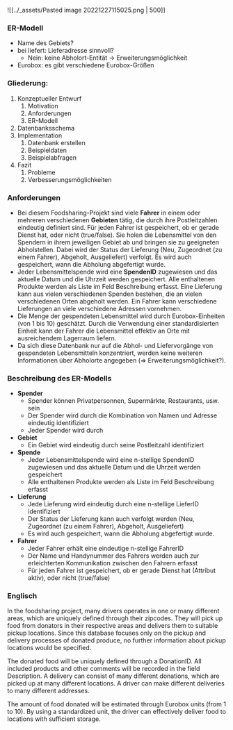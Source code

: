 ![[../_assets/Pasted image 20221227115025.png | 500]]

### ER-Modell
- Name des Gebiets?
- bei liefert: Lieferadresse sinnvoll?
	- Nein: keine Abholort-Entität -> Erweiterungsmöglichkeit
- Eurobox:  es gibt verschiedene Eurobox-Größen
### **Gliederung:**
1. Konzeptueller Entwurf
	1. Motivation
	2. Anforderungen
	3. ER-Modell 
2. Datenbanksschema
3. Implementation
	1. Datenbank erstellen
	2. Beispieldaten
	3. Beispielabfragen
4. Fazit
	1. Probleme
	2. Verbesserungsmöglichkeiten

### **Anforderungen**
- Bei diesem Foodsharing-Projekt sind viele **Fahrer** in einem oder mehreren verschiedenen **Gebieten** tätig, die durch ihre Postleitzahlen eindeutig definiert sind. Für jeden Fahrer ist gespeichert, ob er gerade Dienst hat, oder nicht (true/false). Sie holen die Lebensmittel von den Spendern in ihrem jeweiligen Gebiet ab und bringen sie zu geeigneten Abholstellen. Dabei wird der Status der Lieferung (Neu, Zugeordnet (zu einem Fahrer), Abgeholt, Ausgeliefert) verfolgt. Es wird auch gespeichert, wann die Abholung abgefertigt wurde. 
- Jeder Lebensmittelspende wird eine **SpendenID** zugewiesen und das aktuelle Datum und die Uhrzeit werden gespeichert. Alle enthaltenen Produkte werden als Liste im Feld Beschreibung erfasst. Eine Lieferung kann aus vielen verschiedenen Spenden bestehen, die an vielen verschiedenen Orten abgeholt werden. Ein Fahrer kann verschiedene Lieferungen an viele verschiedene Adressen vornehmen. 
- Die Menge der gespendeten Lebensmittel wird durch Eurobox-Einheiten (von 1 bis 10) geschätzt. Durch die Verwendung einer standardisierten Einheit kann der Fahrer die Lebensmittel effektiv an Orte mit ausreichendem Lagerraum liefern.
- Da sich diese Datenbank nur auf die Abhol- und Liefervorgänge von gespendeten Lebensmitteln konzentriert, werden keine weiteren Informationen über Abholorte angegeben (=> Erweiterungsmöglichkeit?).

### Beschreibung des ER-Modells
- **Spender**
	- Spender können Privatpersonnen, Supermärkte, Restaurants, usw. sein
	- Der Spender wird durch die Kombination von Namen und Adresse eindeutig identifiziert
	- Jeder Spender wird durch 
- **Gebiet**
	- Ein Gebiet wird eindeutig durch seine Postleitzahl identifiziert
- **Spende**
	- Jeder Lebensmittelspende wird eine n-stellige SpendenID zugewiesen und das aktuelle Datum und die Uhrzeit werden gespeichert
	- Alle enthaltenen Produkte werden als Liste im Feld Beschreibung erfasst
- **Lieferung**
	- Jede Lieferung wird eindeutig durch eine n-stellige LieferID identifiziert
	- Der Status der Lieferung kann auch verfolgt werden (Neu, Zugeordnet (zu einem Fahrer), Abgeholt, Ausgeliefert) 
	- Es wird auch gespeichert, wann die Abholung abgefertigt wurde. 
- **Fahrer**
	- Jeder Fahrer erhält eine eindeutige n-stellige FahrerID
	- Der Name und Handynummer des Fahrers werden auch zur erleichterten Kommunikation zwischen den Fahrern erfasst 
	- Für jeden Fahrer ist gespeichert, ob er gerade Dienst hat (Attribut aktiv), oder nicht (true/false)

### Englisch
In the foodsharing project, many drivers operates in one or many different areas, which are uniquely defined through their zipcodes. They will pick up food from donators in their respective areas and delivers them to suitable pickup locations. Since this database focuses only on the pickup and delivery processes of donated produce, no further information about pickup locations would be specified.

The donated food will be uniquely defined through a DonationID. All included products and other comments will be recorded in the field Description. A delivery can consist of many different donations, which are picked up at many different locations. A driver can make different deliveries to many different addresses. 

The amount of food donated will be estimated through Eurobox units (from 1 to 10). By using a standardized unit, the driver can effectively deliver food to locations with sufficient storage.
